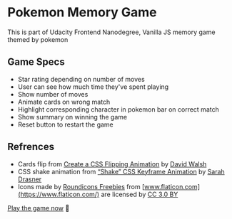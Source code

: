 # Pokemon Memory Game
This is part of Udacity Frontend Nanodegree, Vanilla JS memory game themed by pokemon

## Game Specs
- Star rating depending on number of moves
- User can see how much time they've spent playing
- Show number of moves
- Animate cards on wrong match
- Highlight corresponding character in pokemon bar on correct match 
- Show summary on winning the game
- Reset button to restart the game

## Refrences 
- Cards flip from [Create a CSS Flipping Animation](https://davidwalsh.name/css-flip) by [David Walsh](https://twitter.com/davidwalshblog)
- CSS shake animation from [“Shake” CSS Keyframe Animation](https://css-tricks.com/snippets/css/shake-css-keyframe-animation/) by [Sarah Drasner](https://twitter.com/sarah_edo)
- Icons made by [Roundicons Freebies](https://www.flaticon.com/authors/roundicons-freebies) from [www.flaticon.com](https://www.flaticon.com/) are licensed by [CC 3.0 BY](http://creativecommons.org/licenses/by/3.0/)

[Play the game now](http://splendid-pets.surge.sh) :tada: